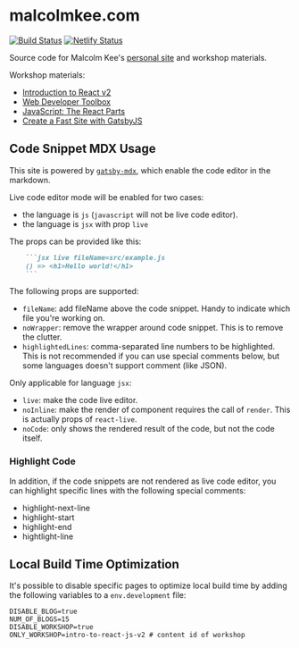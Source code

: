 # malcolmkee.com

[![Build Status](https://travis-ci.org/malcolm-kee/malcolm-kee.svg?branch=master)](https://travis-ci.org/malcolm-kee/malcolm-kee) [![Netlify Status](https://api.netlify.com/api/v1/badges/86f46dd1-29fe-4d46-a094-067bc0c6225b/deploy-status)](https://app.netlify.com/sites/malcolmkee/deploys)

Source code for Malcolm Kee's [personal site](https://malcolmkee.com/) and workshop materials.

Workshop materials:

- [Introduction to React v2](https://malcolmkee.com/intro-to-react-js-v2)
- [Web Developer Toolbox](https://malcolmkee.com/web-developer-toolbox)
- [JavaScript: The React Parts](https://malcolmkee.com/js-the-react-parts)
- [Create a Fast Site with GatsbyJS](https://malcolmkee.com/fast-site-with-gatsby-js)

## Code Snippet MDX Usage

This site is powered by [`gatsby-mdx`][gatsby-mdx], which enable the code editor in the markdown.

Live code editor mode will be enabled for two cases:

- the language is `js` (`javascript` will not be live code editor).
- the language is `jsx` with prop `live`

The props can be provided like this:

````md
    ```jsx live fileName=src/example.js
    () => <h1>Hello world!</h1>
    ```
````

The following props are supported:

- `fileName`: add fileName above the code snippet. Handy to indicate which file you're working on.
- `noWrapper`: remove the wrapper around code snippet. This is to remove the clutter.
- `highlightedLines`: comma-separated line numbers to be highlighted. This is not recommended if you can use special comments below, but some languages doesn't support comment (like JSON).

Only applicable for language `jsx`:

- `live`: make the code live editor.
- `noInline`: make the render of component requires the call of `render`. This is actually props of `react-live`.
- `noCode`: only shows the rendered result of the code, but not the code itself.

### Highlight Code

In addition, if the code snippets are not rendered as live code editor, you can highlight specific lines with the following special comments:

- highlight-next-line
- highlight-start
- highlight-end
- hightlight-line

## Local Build Time Optimization

It's possible to disable specific pages to optimize local build time by adding the following variables to a `env.development` file:

```
DISABLE_BLOG=true
NUM_OF_BLOGS=15
DISABLE_WORKSHOP=true
ONLY_WORKSHOP=intro-to-react-js-v2 # content id of workshop
```

[gatsby-mdx]: https://github.com/ChristopherBiscardi/gatsby-mdx
